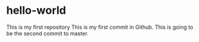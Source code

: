# hello-world
This is my first repository
This is my first  commit in Github.
This is going to be the second commit to master.
